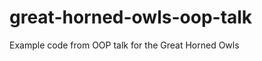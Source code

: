great-horned-owls-oop-talk
==========================

Example code from OOP talk for the Great Horned Owls
